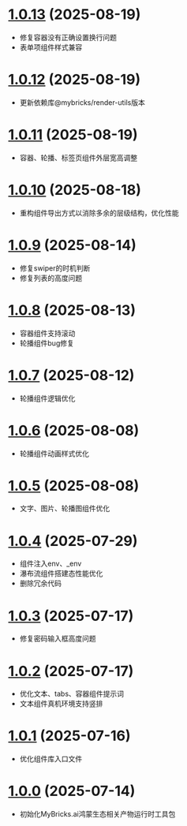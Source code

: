 # [1.0.13](https://github.com/mybricks/comlib-harmony-normal/compare/9f27abf..2558369) (2025-08-19)
- 修复容器没有正确设置换行问题
- 表单项组件样式兼容

# [1.0.12](https://github.com/mybricks/comlib-harmony-normal/compare/6acc435..c459be5) (2025-08-19)
- 更新依赖库@mybricks/render-utils版本

# [1.0.11](https://github.com/mybricks/comlib-harmony-normal/compare/6acc435..c459be5) (2025-08-19)
- 容器、轮播、标签页组件外层宽高调整

# [1.0.10](https://github.com/mybricks/comlib-harmony-normal/compare/ba07bde..d6eb926) (2025-08-18)
- 重构组件导出方式以消除多余的层级结构，优化性能

# [1.0.9](https://github.com/mybricks/comlib-harmony-normal/compare/f189fee..99c73bb) (2025-08-14)
- 修复swiper的时机判断
- 修复列表的高度问题

# [1.0.8](https://github.com/mybricks/comlib-harmony-normal/compare/46622a7..8d773e8) (2025-08-13)
- 容器组件支持滚动
- 轮播组件bug修复

# [1.0.7](https://github.com/mybricks/comlib-harmony-normal/compare/f0d6f36..23bbb1f) (2025-08-12)
- 轮播组件逻辑优化

# [1.0.6](https://github.com/mybricks/comlib-harmony-normal/compare/9cbe31e..2b822f8) (2025-08-08)
- 轮播组件动画样式优化

# [1.0.5](https://github.com/mybricks/comlib-harmony-normal/compare/e04e289..9fb7f9a) (2025-08-08)
- 文字、图片、轮播图组件优化

# [1.0.4](https://github.com/mybricks/comlib-harmony-normal/compare/d0ccfef..d073b04) (2025-07-29)
- 组件注入env、_env
- 瀑布流组件搭建态性能优化
- 删除冗余代码

# [1.0.3](https://github.com/mybricks/comlib-harmony-normal/compare/e1b5d06..c32796e) (2025-07-17)
- 修复密码输入框高度问题

# [1.0.2](https://github.com/mybricks/comlib-harmony-normal/compare/939f2ed..c32796e) (2025-07-17)
- 优化文本、tabs、容器组件提示词
- 文本组件真机环境支持竖排

# [1.0.1](https://github.com/mybricks/comlib-harmony-normal/compare/ddea717..939f2ed) (2025-07-16)
- 优化组件库入口文件

# [1.0.0](https://github.com/mybricks/comlib-harmony-normal) (2025-07-14)
- 初始化MyBricks.ai鸿蒙生态相关产物运行时工具包
